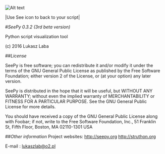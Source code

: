 ![Alt text](x_monty.png)

|Use See icon to back to your script|


#*SeePy 0.3.2 (3rd beta version)*

Python script visualization tool

(c) 2016 Lukasz Laba

##*License*

SeePy is free software; you can redistribute it and/or modify
it under the terms of the GNU General Public License as published by
the Free Software Foundation; either version 2 of the License, or
(at your option) any later version.

SeePy is distributed in the hope that it will be useful,
but WITHOUT ANY WARRANTY; without even the implied warranty of
MERCHANTABILITY or FITNESS FOR A PARTICULAR PURPOSE.  See the
GNU General Public License for more details.

You should have received a copy of the GNU General Public License
along with Foobar; if not, write to the Free Software
Foundation, Inc., 51 Franklin St, Fifth Floor, Boston, MA  02110-1301  USA

##*Other information*
Project websites: 
http://seepy.org
http://struthon.org

E-mail : lukaszlab@o2.pl